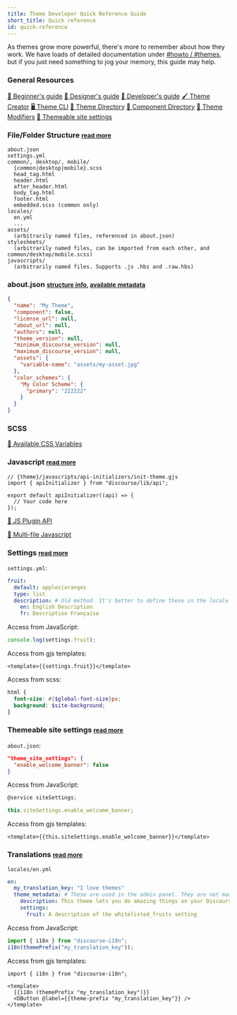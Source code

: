 ```yaml
---
title: Theme Developer Quick Reference Guide
short_title: Quick reference
id: quick-reference
---
```


As themes grow more powerful, there's more to remember about how they work. We have loads of detailed documentation under [#howto / #themes](https://meta.discourse.org/tags/c/howto/themes), but if you just need something to jog your memory, this guide may help.

### General Resources

[:scroll: Beginner's guide](https://meta.discourse.org/t/beginners-guide-to-using-discourse-themes/91966)
[:scroll: Designer's guide](https://meta.discourse.org/t/designers-guide-to-discourse-themes/152002/1)
[:scroll: Developer's guide](https://meta.discourse.org/t/developer-s-guide-to-discourse-themes/93648)
[:paintbrush: Theme Creator](http://theme-creator.discourse.org)
[:desktop_computer: Theme CLI](https://meta.discourse.org/t/discourse-theme-cli-console-app-to-help-you-build-themes/82950)
[:notebook_with_decorative_cover: Theme Directory](/c/theme)
[:jigsaw: Component Directory](/c/theme-component)
[:wrench: Theme Modifiers](https://meta.discourse.org/t/theme-modifiers-a-brief-introduction/150605)
[:wrench: Themeable site settings](https://meta.discourse.org/t/-/374376)

### File/Folder Structure <small>[read more](https://meta.discourse.org/t/structure-of-themes-and-theme-components/60848)</small>

```
about.json
settings.yml
common/, desktop/, mobile/
  {common|desktop|mobile}.scss
  head_tag.html
  header.html
  after_header.html
  body_tag.html
  footer.html
  embedded.scss (common only)
locales/
  en.yml
  ...
assets/
  (arbitrarily named files, referenced in about.json)
stylesheets/
  (arbitrarily named files, can be imported from each other, and common/desktop/mobile.scss)
javascripts/
  (arbitrarily named files. Supports .js .hbs and .raw.hbs)
```

### about.json <small>[structure info](https://meta.discourse.org/t/structure-of-themes-and-theme-components/60848), [available metadata](https://meta.discourse.org/t/adding-metadata-to-a-theme/119205)</small>

```json
{
  "name": "My Theme",
  "component": false,
  "license_url": null,
  "about_url": null,
  "authors": null,
  "theme_version": null,
  "minimum_discourse_version": null,
  "maximum_discourse_version": null,
  "assets": {
    "variable-name": "assets/my-asset.jpg"
  },
  "color_schemes": {
    "My Color Scheme": {
      "primary": "222222"
    }
  }
}
```

### SCSS

[:link: Available CSS Variables](https://github.com/discourse/discourse/blob/master/app/assets/stylesheets/color_definitions.scss)

### Javascript <small>[read more](https://meta.discourse.org/t/using-the-pluginapi-in-site-customizations/41281)</small>

```gjs
// {theme}/javascripts/api-initializers/init-theme.gjs
import { apiInitializer } from "discourse/lib/api";

export default apiInitializer((api) => {
  // Your code here
});
```

[:link: JS Plugin API](https://github.com/discourse/discourse/blob/main/app/assets/javascripts/discourse/app/lib/plugin-api.gjs)

[:link: Multi-file Javascript](https://meta.discourse.org/t/splitting-up-theme-javascript-into-multiple-files/119369)

### Settings <small>[read more](https://meta.discourse.org/t/how-to-add-settings-to-your-discourse-theme/82557)</small>

`settings.yml`:

```yaml
fruit:
  default: apples|oranges
  type: list
  description: # Old method. It's better to define these in the locale files (see below)
    en: English Description
    fr: Description Française
```

Access from JavaScript:

```js
console.log(settings.fruit);
```

Access from gjs templates:

```gjs
<template>{{settings.fruit}}</template>
```

Access from scss:

```scss
html {
  font-size: #{$global-font-size}px;
  background: $site-background;
}
```

### Themeable site settings <small>[read more](https://meta.discourse.org/t/-/374376)</small>

`about.json`:

```json
"theme_site_settings": {
  "enable_welcome_banner": false
}
```

Access from JavaScript:

```js
@service siteSettings;

this.siteSettings.enable_welcome_banner;
```

Access from gjs templates:

```gjs
<template>{{this.siteSettings.enable_welcome_banner}}</template>
```

### Translations <small>[read more](https://meta.discourse.org/t/adding-localizable-strings-to-themes-and-theme-components/109867)</small>

`locales/en.yml`

```yaml
en:
  my_translation_key: "I love themes"
  theme_metadata: # These are used in the admin panel. They are not made available to your js/hbs files
    description: This theme lets you do amazing things on your Discourse
    settings:
      fruit: A description of the whitelisted_fruits setting
```

Access from JavaScript:

```js
import { i18n } from "discourse-i18n";
i18n(themePrefix("my_translation_key"));
```

Access from gjs templates:

```gjs
import { i18n } from "discourse-i18n";

<template>
  {{i18n (themePrefix "my_translation_key")}}
  <DButton @label={{theme-prefix "my_translation_key"}} />
</template>
```
